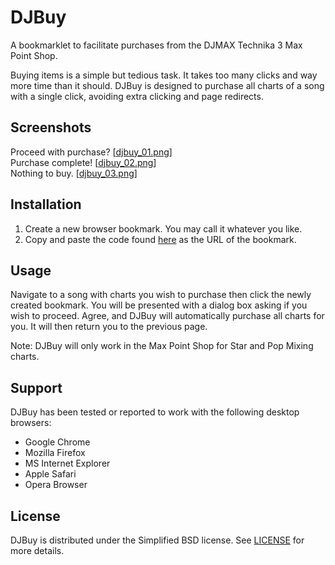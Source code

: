 # DJBuy

A bookmarklet to facilitate purchases from the DJMAX Technika 3 Max Point Shop.

Buying items is a simple but tedious task.  It takes too many clicks and way more time than it should.  DJBuy is designed to purchase all charts of a song with a single click, avoiding extra clicking and page redirects.


## Screenshots

Proceed with purchase?  \[[djbuy_01.png][s1]\]<br />
Purchase complete!  \[[djbuy_02.png][s2]\]<br />
Nothing to buy.  \[[djbuy_03.png][s3]\]


## Installation

1. Create a new browser bookmark.  You may call it whatever you like.
2. Copy and paste the code found [here][2] as the URL of the bookmark.


## Usage

Navigate to a song with charts you wish to purchase then click the newly created bookmark.  You will be presented with a dialog box asking if you wish to proceed.  Agree, and DJBuy will automatically purchase all charts for you.  It will then return you to the previous page.

Note: DJBuy will only work in the Max Point Shop for Star and Pop Mixing charts.


## Support

DJBuy has been tested or reported to work with the following desktop browsers:

- Google Chrome
- Mozilla Firefox
- MS Internet Explorer
- Apple Safari
- Opera Browser


## License

DJBuy is distributed under the Simplified BSD license.  See [LICENSE][3] for more details.




[1]: http://www.djmaxcrew.com/ "DJMAX Technika 3"
[2]: https://raw.github.com/smwst/DJBuy/master/djbuy.min.js "DJBuy"
[3]: https://github.com/smwst/LICENSE#readme "License"

[s1]: http://smwst.github.com/DJBuy/djbuy_01.png
[s2]: http://smwst.github.com/DJBuy/djbuy_02.png
[s3]: http://smwst.github.com/DJBuy/djbuy_03.png
